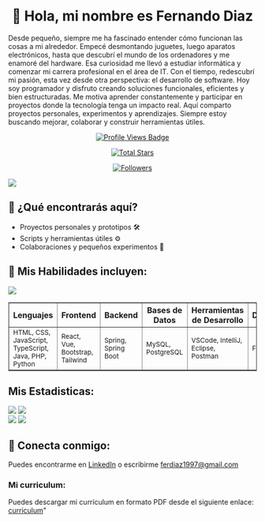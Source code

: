 <!-- Seccion 1: Saludo -->
<div align="center">
  <h1>👋 Hola, mi nombre es Fernando Diaz</h1>
  <p align="left">
        Desde pequeño, siempre me ha fascinado entender cómo funcionan las cosas
        a mi alrededor. Empecé desmontando juguetes, luego aparatos
        electrónicos, hasta que descubrí el mundo de los ordenadores y me
        enamoré del hardware. Esa curiosidad me llevó a estudiar informática y
        comenzar mi carrera profesional en el área de IT. Con el tiempo,
        redescubrí mi pasión, esta vez desde otra perspectiva: el desarrollo de
        software. Hoy soy programador y disfruto creando soluciones funcionales,
        eficientes y bien estructuradas. Me motiva aprender constantemente y
        participar en proyectos donde la tecnología tenga un impacto real. Aquí
        comparto proyectos personales, experimentos y aprendizajes. Siempre
        estoy buscando mejorar, colaborar y construir herramientas útiles.
      </p>

  <!-- Profile Views -->
  <a href="https://github.com/Fernandodg97" target="_blank">
        <img
          src="https://komarev.com/ghpvc/?username=Fernandodg97&label=Profile%20views&color=5e81ac&style=for-the-badge&logo=github&logoColor=white&Color=black"
          alt="Profile Views Badge"
      /></a>

  <!-- Total Stars with GitHub Logo -->

<a
        href="https://github.com/Fernandodg97?tab=repositories&sort=stargazers"
        target="_blank"
      >
<img
          alt="Total Stars"
          title="Total stars on GitHub"
          src="https://img.shields.io/github/stars/Fernandodg97?style=for-the-badge&label=Stars&color=bf616a&logo=github"
      /></a>

  <!-- Followers with GitHub Logo -->
  <a href="https://github.com/Fernandodg97?tab=followers" target="_blank">
        <img
          alt="Followers"
          title="Follow me on GitHub"
          src="https://img.shields.io/github/followers/Fernandodg97?style=for-the-badge&label=Followers&color=5e81ac&logo=github"
        />
      </a>
</div>

![](http://github-profile-summary-cards.vercel.app/api/cards/profile-details?username=Fernandodg97&theme=github)

<!-- Seccion 2: Index -->
<div>
  <h2>🚀 ¿Qué encontrarás aquí?</h2>
    <ul>
      <li>Proyectos personales y prototipos 🛠️</li>
      <li>Scripts y herramientas útiles ⚙️</li>
      <li>Colaboraciones y pequeños experimentos 🎯</li>
    </ul>
</div>
<!-- Seccion 3: Habilidades -->
<div>
  <h2>🧠 Mis Habilidades incluyen:</h2>

  <img src="https://skillicons.dev/icons?i=html,css,js,ts,java,php,python,react,vue,bootstrap,tailwind,spring,mysql,postgresql,vscode,idea,eclipse,postman,figma,linux,windows,apple,git,github,bash,vite,netlify&perline=9"/>


<!-- Tabla de habilidades -->
<div align="center">
  <table border="1" cellpadding="10" cellspacing="0">
    <tr>
      <th>Lenguajes</th>
      <th>Frontend</th>
      <th>Backend</th>
      <th>Bases de Datos</th>
      <th>Herramientas de Desarrollo</th>
      <th>Diseño</th>
      <th>Sistemas Operativos</th>
      <th>Otras Tecnologías</th>
    </tr>
    <tr>
      <td><small>HTML, CSS, JavaScript, TypeScript, Java, PHP, Python</small></td>
      <td><small>React, Vue, Bootstrap, Tailwind</small></td>
      <td><small>Spring, Spring Boot</small></td>
      <td><small>MySQL, PostgreSQL</small></td>
      <td><small>VSCode, IntelliJ, Eclipse, Postman</small></td>
      <td><small>Figma</small></td>
      <td><small>Linux, Windows, macOS</small></td>
      <td><small>Git, GitHub, Bash, Vite, Netlify</small></td>
    </tr>
  </table>
</div>

<!-- Seccion 4: Estadisticas -->
<div>
  <h2>Mis Estadisticas:</h2>
  
  ![](http://github-profile-summary-cards.vercel.app/api/cards/repos-per-language?username=Fernandodg97&theme=github)
  ![](http://github-profile-summary-cards.vercel.app/api/cards/most-commit-language?username=Fernandodg97&theme=github)
<br />
  ![](http://github-profile-summary-cards.vercel.app/api/cards/stats?username=Fernandodg97&theme=github)
  ![](https://github-readme-stats.vercel.app/api?username=Fernandodg97&count_private=true)
</div>

<!-- Seccion 5: Contacto -->
<div>
  <h2>🧲 Conecta conmigo:</h2>
  <p>Puedes encontrarme en <a href="https://www.linkedin.com/in/fernandodg97" target="_blank">LinkedIn</a> o escribirme <a href="mailto:ferdiaz1997@gmail.com">ferdiaz1997@gmail.com</a></p>
  <h3>Mi curriculum:</h3>
  <p> Puedes descargar mi currículum en formato PDF desde el siguiente enlace: <a href="">curriculum</a>"</p>
</div>
